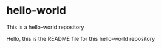 # hello-world
This is a hello-world repository


Hello, this is the README file for this hello-world repository
